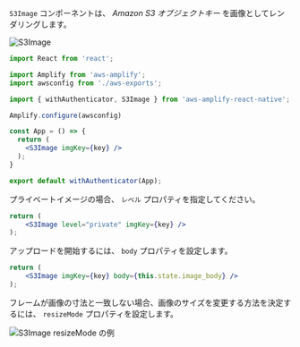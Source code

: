 `S3Image` コンポーネントは、 *Amazon S3 オブジェクトキー* を画像としてレンダリングします。

![S3Image](~/images/s3image.png)


```jsx
import React from 'react';

import Amplify from 'aws-amplify';
import awsconfig from './aws-exports';

import { withAuthenticator, S3Image } from 'aws-amplify-react-native';

Amplify.configure(awsconfig)

const App = () => {
  return (
    <S3Image imgKey={key} />
  );
}

export default withAuthenticator(App);
```

プライベートイメージの場合、 `レベル` プロパティを指定してください。

```jsx
return (
    <S3Image level="private" imgKey={key} />
);
```

アップロードを開始するには、 `body` プロパティを設定します。

```jsx
return (
    <S3Image imgKey={key} body={this.state.image_body} />
);
```

フレームが画像の寸法と一致しない場合、画像のサイズを変更する方法を決定するには、 `resizeMode` プロパティを設定します。

![S3Image resizeMode の例](~/images/s3image-resize-mode.png)
